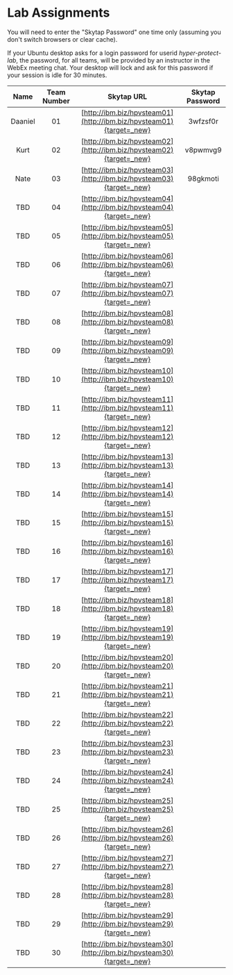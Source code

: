 # Lab Assignments

You will need to enter the "Skytap Password" one time only (assuming you don't switch browsers or clear cache).

If your Ubuntu desktop asks for a login password for userid *hyper-protect-lab*, the password, for all teams, will be provided by an instructor in the WebEx meeting chat. Your desktop will lock and ask for this password if your session is idle for 30 minutes.

|Name|Team Number|Skytap URL |Skytap Password|
|:--:|:---------:|:---------:|:-------------:|
|Daaniel|01|[http://ibm.biz/hpvsteam01](http://ibm.biz/hpvsteam01){target=_new}|3wfzsf0r|
|Kurt|02|[http://ibm.biz/hpvsteam02](http://ibm.biz/hpvsteam02){target=_new}|v8pwmvg9|
|Nate|03|[http://ibm.biz/hpvsteam03](http://ibm.biz/hpvsteam03){target=_new}|98gkmoti|
|TBD|04|[http://ibm.biz/hpvsteam04](http://ibm.biz/hpvsteam04){target=_new}||
|TBD|05|[http://ibm.biz/hpvsteam05](http://ibm.biz/hpvsteam05){target=_new}||
|TBD|06|[http://ibm.biz/hpvsteam06](http://ibm.biz/hpvsteam06){target=_new}||
|TBD|07|[http://ibm.biz/hpvsteam07](http://ibm.biz/hpvsteam07){target=_new}||
|TBD|08|[http://ibm.biz/hpvsteam08](http://ibm.biz/hpvsteam08){target=_new}||
|TBD|09|[http://ibm.biz/hpvsteam09](http://ibm.biz/hpvsteam09){target=_new}||
|TBD|10|[http://ibm.biz/hpvsteam10](http://ibm.biz/hpvsteam10){target=_new}||
|TBD|11|[http://ibm.biz/hpvsteam11](http://ibm.biz/hpvsteam11){target=_new}||
|TBD|12|[http://ibm.biz/hpvsteam12](http://ibm.biz/hpvsteam12){target=_new}||
|TBD|13|[http://ibm.biz/hpvsteam13](http://ibm.biz/hpvsteam13){target=_new}||
|TBD|14|[http://ibm.biz/hpvsteam14](http://ibm.biz/hpvsteam14){target=_new}||
|TBD|15|[http://ibm.biz/hpvsteam15](http://ibm.biz/hpvsteam15){target=_new}||
|TBD|16|[http://ibm.biz/hpvsteam16](http://ibm.biz/hpvsteam16){target=_new}||
|TBD|17|[http://ibm.biz/hpvsteam17](http://ibm.biz/hpvsteam17){target=_new}||
|TBD|18|[http://ibm.biz/hpvsteam18](http://ibm.biz/hpvsteam18){target=_new}||
|TBD|19|[http://ibm.biz/hpvsteam19](http://ibm.biz/hpvsteam19){target=_new}||
|TBD|20|[http://ibm.biz/hpvsteam20](http://ibm.biz/hpvsteam20){target=_new}||
|TBD|21|[http://ibm.biz/hpvsteam21](http://ibm.biz/hpvsteam21){target=_new}||
|TBD|22|[http://ibm.biz/hpvsteam22](http://ibm.biz/hpvsteam22){target=_new}||
|TBD|23|[http://ibm.biz/hpvsteam23](http://ibm.biz/hpvsteam23){target=_new}||
|TBD|24|[http://ibm.biz/hpvsteam24](http://ibm.biz/hpvsteam24){target=_new}||
|TBD|25|[http://ibm.biz/hpvsteam25](http://ibm.biz/hpvsteam25){target=_new}||
|TBD|26|[http://ibm.biz/hpvsteam26](http://ibm.biz/hpvsteam26){target=_new}||
|TBD|27|[http://ibm.biz/hpvsteam27](http://ibm.biz/hpvsteam27){target=_new}||
|TBD|28|[http://ibm.biz/hpvsteam28](http://ibm.biz/hpvsteam28){target=_new}||
|TBD|29|[http://ibm.biz/hpvsteam29](http://ibm.biz/hpvsteam29){target=_new}||
|TBD|30|[http://ibm.biz/hpvsteam30](http://ibm.biz/hpvsteam30){target=_new}||



